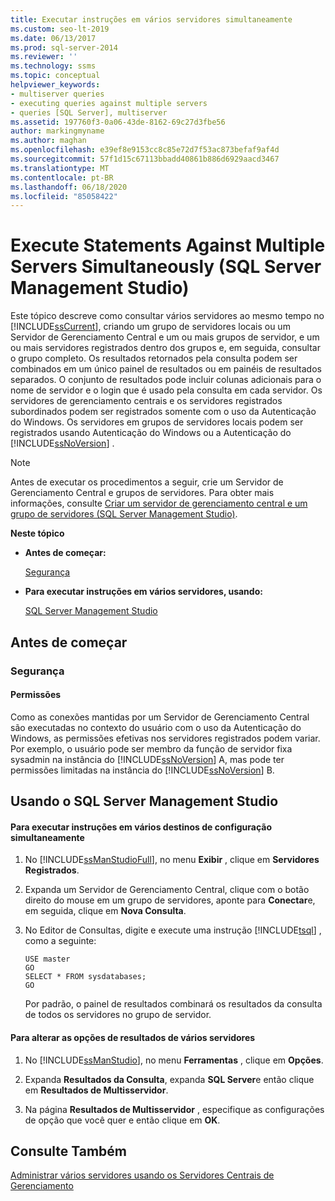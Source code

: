 ```yaml
---
title: Executar instruções em vários servidores simultaneamente
ms.custom: seo-lt-2019
ms.date: 06/13/2017
ms.prod: sql-server-2014
ms.reviewer: ''
ms.technology: ssms
ms.topic: conceptual
helpviewer_keywords:
- multiserver queries
- executing queries against multiple servers
- queries [SQL Server], multiserver
ms.assetid: 197760f3-0a06-43de-8162-69c27d3fbe56
author: markingmyname
ms.author: maghan
ms.openlocfilehash: e39ef8e9153cc8c85e72d7f53ac873befaf9af4d
ms.sourcegitcommit: 57f1d15c67113bbadd40861b886d6929aacd3467
ms.translationtype: MT
ms.contentlocale: pt-BR
ms.lasthandoff: 06/18/2020
ms.locfileid: "85058422"
---
```

# <a name="execute-statements-against-multiple-servers-simultaneously-sql-server-management-studio"></a>Execute Statements Against Multiple Servers Simultaneously (SQL Server Management Studio)
  Este tópico descreve como consultar vários servidores ao mesmo tempo no [!INCLUDE[ssCurrent](../../includes/sscurrent-md.md)], criando um grupo de servidores locais ou um Servidor de Gerenciamento Central e um ou mais grupos de servidor, e um ou mais servidores registrados dentro dos grupos e, em seguida, consultar o grupo completo. Os resultados retornados pela consulta podem ser combinados em um único painel de resultados ou em painéis de resultados separados. O conjunto de resultados pode incluir colunas adicionais para o nome de servidor e o login que é usado pela consulta em cada servidor. Os servidores de gerenciamento centrais e os servidores registrados subordinados podem ser registrados somente com o uso da Autenticação do Windows. Os servidores em grupos de servidores locais podem ser registrados usando Autenticação do Windows ou a Autenticação do [!INCLUDE[ssNoVersion](../../includes/ssnoversion-md.md)] .  
  
> [!NOTE]  
>  Antes de executar os procedimentos a seguir, crie um Servidor de Gerenciamento Central e grupos de servidores. Para obter mais informações, consulte [Criar um servidor de gerenciamento central e um grupo de servidores &#40;SQL Server Management Studio&#41;](create-a-central-management-server-and-server-group.md).  
  
 **Neste tópico**  
  
-   **Antes de começar:**  
  
     [Segurança](#Security)  
  
-   **Para executar instruções em vários servidores, usando:**  
  
     [SQL Server Management Studio](#SSMSProcedure)  
  
##  <a name="before-you-begin"></a><a name="BeforeYouBegin"></a> Antes de começar  
  
###  <a name="security"></a><a name="Security"></a> Segurança  
  
####  <a name="permissions"></a><a name="Permissions"></a> Permissões  
 Como as conexões mantidas por um Servidor de Gerenciamento Central são executadas no contexto do usuário com o uso da Autenticação do Windows, as permissões efetivas nos servidores registrados podem variar. Por exemplo, o usuário pode ser membro da função de servidor fixa sysadmin na instância do [!INCLUDE[ssNoVersion](../../includes/ssnoversion-md.md)] A, mas pode ter permissões limitadas na instância do [!INCLUDE[ssNoVersion](../../includes/ssnoversion-md.md)] B.  
  
##  <a name="using-sql-server-management-studio"></a><a name="SSMSProcedure"></a> Usando o SQL Server Management Studio  
  
#### <a name="to-execute-statements-against-multiple-configuration-targets-simultaneously"></a>Para executar instruções em vários destinos de configuração simultaneamente  
  
1.  No [!INCLUDE[ssManStudioFull](../../includes/ssmanstudiofull-md.md)], no menu **Exibir** , clique em **Servidores Registrados**.  
  
2.  Expanda um Servidor de Gerenciamento Central, clique com o botão direito do mouse em um grupo de servidores, aponte para **Conectar**e, em seguida, clique em **Nova Consulta**.  
  
3.  No Editor de Consultas, digite e execute uma instrução [!INCLUDE[tsql](../../includes/tsql-md.md)] , como a seguinte:  
  
    ```  
    USE master  
    GO  
    SELECT * FROM sysdatabases;  
    GO  
    ```  
  
     Por padrão, o painel de resultados combinará os resultados da consulta de todos os servidores no grupo de servidor.  
  
#### <a name="to-change-the-multiserver-results-options"></a>Para alterar as opções de resultados de vários servidores  
  
1.  No [!INCLUDE[ssManStudio](../../includes/ssmanstudio-md.md)], no menu **Ferramentas** , clique em **Opções**.  
  
2.  Expanda **Resultados da Consulta**, expanda **SQL Server**e então clique em **Resultados de Multisservidor**.  
  
3.  Na página **Resultados de Multisservidor** , especifique as configurações de opção que você quer e então clique em **OK**.  
  
## <a name="see-also"></a>Consulte Também  
 [Administrar vários servidores usando os Servidores Centrais de Gerenciamento](../../relational-databases/administer-multiple-servers-using-central-management-servers.md)  
  
  
